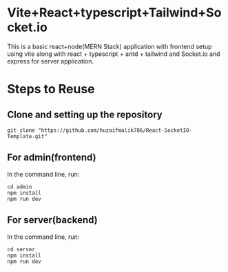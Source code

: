 # Vite+React+typescript+Tailwind+Socket.io

This is a basic react+node(MERN Stack) application with frontend setup using vite along with react + typescript + antd + tailwind and
Socket.io and express for server application.

# Steps to Reuse

## Clone and setting up the repository
```
git clone "https://github.com/huzaifmalik786/React-SocketIO-Template.git"
```

## For admin(frontend)
In the command line, run:
```
cd admin
npm install
npm run dev
```

## For server(backend)
In the command line, run:
```
cd server
npm install
npm run dev
```
